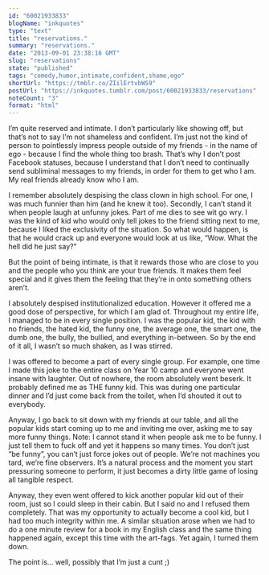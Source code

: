 ```yaml
---
id: "60021933833"
blogName: "inkquotes"
type: "text"
title: "reservations."
summary: "reservations."
date: "2013-09-01 23:38:16 GMT"
slug: "reservations"
state: "published"
tags: "comedy,humor,intimate,confident,shame,ego"
shortUrl: "https://tmblr.co/ZIilErtvbWS9"
postUrl: "https://inkquotes.tumblr.com/post/60021933833/reservations"
noteCount: "3"
format: "html"
---
```


I’m quite reserved and intimate. I don’t particularly like showing off, but that’s not to say I’m not shameless and confident. I’m just not the kind of person to pointlessly impress people outside of my friends - in the name of ego - because I find the whole thing too brash. That’s why I don’t post Facebook statuses, because I understand that I don’t need to continually send subliminal messages to my friends, in order for them to get who I am. My real friends already know who I am.

I remember absolutely despising the class clown in high school. For one, I was much funnier than him (and he knew it too). Secondly, I can’t stand it when people laugh at unfunny jokes. Part of me dies to see wit go wry. I was the kind of kid who would only tell jokes to the friend sitting next to me, because I liked the exclusivity of the situation. So what would happen, is that he would crack up and everyone would look at us like, “Wow. What the hell did he just say?” 

But the point of being intimate, is that it rewards those who are close to you and the people who you think are your true friends. It makes them feel special and it gives them the feeling that they’re in onto something others aren’t. 

I absolutely despised institutionalized education. However it offered me a good dose of perspective, for which I am glad of. Throughout my entire life, I managed to be in every single position. I was the popular kid, the kid with no friends, the hated kid, the funny one, the average one, the smart one, the dumb one, the bully, the bullied, and everything in-between. So by the end of it all, I wasn’t so much shaken, as I was stirred. 

I was offered to become a part of every single group. For example, one time I made this joke to the entire class on Year 10 camp and everyone went insane with laughter. Out of nowhere, the room absolutely went beserk. It probably defined me as THE funny kid. This was during one particular dinner and I’d just come back from the toilet, when I’d shouted it out to everybody.

Anyway, I go back to sit down with my friends at our table, and all the popular kids start coming up to me and inviting me over, asking me to say more funny things. Note: I cannot stand it when people ask me to be funny. I just tell them to fuck off and yet it happens so many times. You don’t just “be funny”, you can’t just force jokes out of people. We’re not machines you tard, we’re fine observers. It’s a natural process and the moment you start pressuring someone to perform, it just becomes a dirty little game of losing all tangible respect. 

Anyway, they even went offered to kick another popular kid out of their room, just so I could sleep in their cabin. But I said no and I refused them completely. That was my opportunity to actually become a cool kid, but I had too much integrity within me. A similar situation arose when we had to do a one minute review for a book in my English class and the same thing happened again, except this time with the art-fags. Yet again, I turned them down. 

The point is… well, possibly that I’m just a cunt ;)